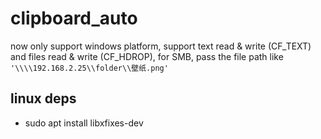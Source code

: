 # clipboard_auto

now only support windows platform, support text read & write (CF_TEXT) and files read & write (CF_HDROP), for SMB, pass the file path like `'\\\\192.168.2.25\\folder\\壁纸.png'`

## linux deps
- sudo apt install libxfixes-dev
